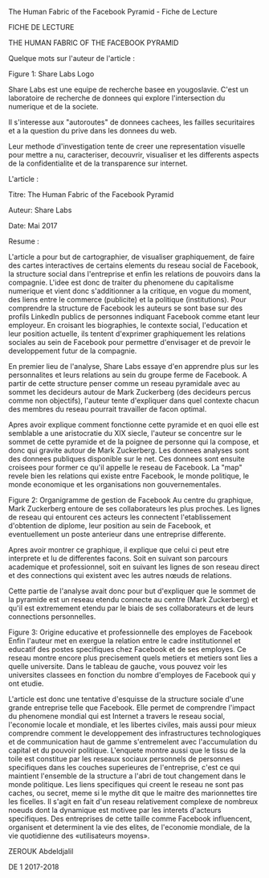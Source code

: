 ﻿The Human Fabric of the Facebook Pyramid - Fiche de Lecture 

FICHE DE LECTURE

THE HUMAN FABRIC OF THE FACEBOOK PYRAMID 

Quelque mots sur l'auteur de l'article : 

Figure 1: Share Labs Logo 

Share Labs est une equipe de recherche basee en yougoslavie. C'est un laboratoire de recherche de donnees qui explore l'intersection du numerique et de la societe. 

Il s'interesse aux "autoroutes" de donnees cachees, les failles securitaires et a la question du prive dans les donnees du web.

Leur methode d'investigation tente de creer une representation visuelle pour mettre a nu, caracteriser, decouvrir, visualiser et les differents aspects de la confidentialite et de la transparence sur internet.

L'article : 

Titre: The Human Fabric of the Facebook Pyramid 

Auteur: Share Labs 

Date: Mai 2017

Resume : 

L'article a pour but de cartographier, de visualiser graphiquement, de faire des cartes interactives de certains elements du reseau social de Facebook, la structure social dans l'entreprise et enfin les relations de pouvoirs dans la compagnie.
L'idee est donc de traiter du phenomene du capitalisme numerique et vient donc s'additionner a la critique, en vogue du moment, des liens entre le commerce (publicite) et la politique (institutions).
Pour comprendre la structure de Facebook les auteurs se sont base sur des profils LinkedIn publics de personnes indiquant Facebook comme etant leur employeur. En croisant les biographies, le contexte social, l'education et leur position actuelle, ils tentent d'exprimer graphiquement les relations sociales au sein de Facebook pour permettre d'envisager et de prevoir le developpement futur de la compagnie. 

En premier lieu de l'analyse, Share Labs essaye d'en apprendre plus sur les personnalites et leurs relations au sein du groupe ferme de Facebook. A partir de cette structure penser comme un reseau pyramidale avec au sommet les decideurs autour de Mark Zuckerberg (des decideurs percus comme non objectifs), l'auteur tente d'expliquer dans quel contexte chacun des membres du reseau pourrait travailler de facon optimal. 

Apres avoir explique comment fonctionne cette pyramide et en quoi elle est semblable a une aristocratie du XIX siecle, l'auteur se concentre sur le sommet de cette pyramide et de la poignee de personne qui la compose, et donc qui gravite autour de Mark Zuckerberg. Les donnees analyses sont des donnees publiques disponible sur le net. Ces donnees sont ensuite croisees pour former ce qu'il appelle le reseau de Facebook. La "map" revele bien les relations qui existe entre Facebook, le monde politique, le monde economique et les organisations non gouvernementales. 

Figure 2: Organigramme de gestion de Facebook 
Au centre du graphique, Mark Zuckerberg entoure de ses collaborateurs les plus proches. Les lignes de reseau qui entourent ces acteurs les connectent l'etablissement d'obtention de diplome, leur position au sein de Facebook, et eventuellement un poste anterieur dans une entreprise differente.

Apres avoir montrer ce graphique, il explique que celui ci peut etre interprete et lu de differentes facons. Soit en suivant son parcours academique et professionnel, soit en suivant les lignes de son reseau direct et des connections qui existent avec les autres nœuds de relations.

Cette partie de l'analyse avait donc pour but d'expliquer que le sommet de la pyramide est un reseau etendu connecte au centre (Mark Zuckerberg) et qu'il est extremement etendu par le biais de ses collaborateurs et de leurs connections personnelles.

Figure 3: Origine educative et professionnelle des employes de Facebook 
Enfin l'auteur met en exergue la relation entre le cadre institutionnel et educatif des postes specifiques chez Facebook et de ses employes.
Ce reseau montre encore plus precisement quels metiers et metiers sont lies a quelle universite. Dans le tableau de gauche, vous pouvez voir les universites classees en fonction du nombre d'employes de Facebook qui y ont etudie.

L'article est donc une tentative d'esquisse de la structure sociale d'une grande entreprise telle que Facebook. Elle permet de comprendre l'impact du phenomene mondial qui est Internet a travers le reseau social, l'economie locale et mondiale, et les libertes civiles, mais aussi pour mieux comprendre comment le developpement des infrastructures technologiques et de communication haut de gamme s'entremelent avec l'accumulation du capital et du pouvoir politique. 
L'enquete montre aussi que le tissu de la toile est constitue par les reseaux sociaux personnels de personnes specifiques dans les couches superieures de l'entreprise, c'est ce qui maintient l'ensemble de la structure a l'abri de tout changement dans le monde politique.
Les liens specifiques qui creent le reseau ne sont pas caches, ou secret, meme si le mythe dit que le maitre des marionnettes tire les ficelles. Il s'agit en fait d'un reseau relativement complexe de nombreux noeuds dont la dynamique est motivee par les interets d'acteurs specifiques. 
Des entreprises de cette taille comme Facebook influencent, organisent et determinent la vie des elites, de l'economie mondiale, de la vie quotidienne des «utilisateurs moyens».

ZEROUK Abdeldjalil 

DE 1 2017-2018